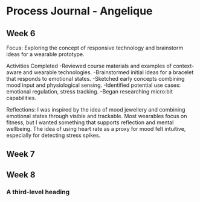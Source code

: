 # Process Journal - Angelique
## Week 6
Focus: Exploring the concept of responsive technology and brainstorm ideas for a wearable prototype.

Activities Completed
-Reviewed course materials and examples of context-aware and wearable technologies.
-Brainstormed initial ideas for a bracelet that responds to emotional states.
-Sketched early concepts combining mood input and physiological sensing.
-Identified potential use cases: emotional regulation, stress tracking.
-Began researching micro:bit capabilities.

Reflections: I was inspired by the idea of mood jewellery and combining emotional states through visible and trackable. Most wearables focus on fitness, but I wanted something that supports reflection and mental wellbeing. The idea of using heart rate as a proxy for mood felt intuitive, especially for detecting stress spikes.

## Week 7


## Week 8

### A third-level heading
